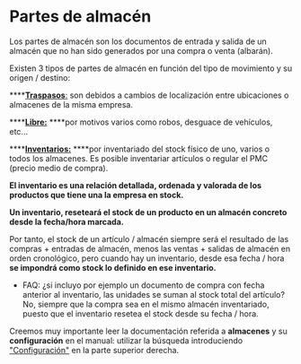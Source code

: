# Partes de almacén

Los partes de almacén son los documentos de entrada y salida de un almacén que no han sido generados por una compra o venta \(albarán\).

Existen 3 tipos de partes de almacén en función del tipo de movimiento y su origen / destino:

\*\*\*\*[**Traspasos**:](../../tutoriales/partes-de-almacen-inventarios-y-traspasos/traspasos.md) son debidos a cambios de localización entre ubicaciones o almacenes de la misma empresa.

\*\*\*\*[**Libre:**](../../tutoriales/partes-de-almacen-inventarios-y-traspasos/parte-libre.md) ****por motivos varios como robos, desguace de vehículos, etc...

\*\*\*\*[**Inventarios:**](../../tutoriales/partes-de-almacen-inventarios-y-traspasos/inventarios.md) ****por inventariado del stock físico de uno, varios o todos los almacenes. Es posible inventariar artículos o regular el PMC \(precio medio de compra\).

**El inventario es una relación detallada, ordenada y valorada de los productos que tiene una la empresa en stock.**

**Un inventario, reseteará el stock de un producto en un almacén concreto desde la fecha/hora marcada.**

Por tanto, el stock de un artículo / almacén siempre será el resultado de las compras + entradas de almacén, menos las ventas + salidas de almacén en orden cronológico, pero cuando hay un inventario, desde esa fecha / hora **se impondrá como stock lo definido en ese inventario.**

 - FAQ: ¿si incluyo por ejemplo un documento de compra con fecha anterior al inventario, las unidades se suman al stock total del artículo? No, siempre que la compra sea en el mismo almacén inventariado, puesto que el inventario resetea el stock desde su fecha / hora.

Creemos muy importante leer la documentación referida a **almacenes**  y su **configuración** en el manual: utilizar la búsqueda introduciendo ["Configuración"](https://winmotor.gitbook.io/project/manuales/almacenes/configuracion) en la parte superior derecha.




